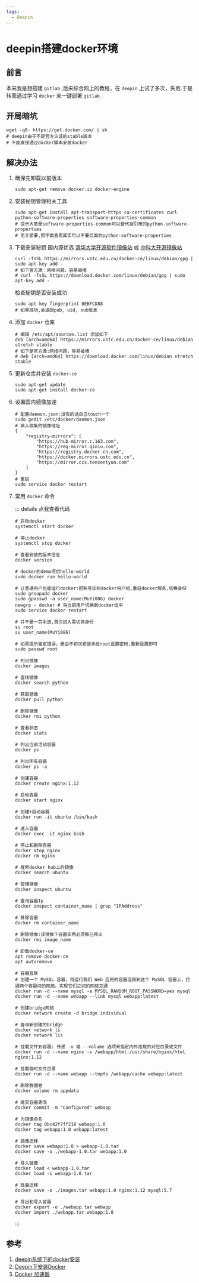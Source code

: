 ```yaml
---
tags:
  - Deepin
---
```

# deepin搭建docker环境

## 前言
本来我是想搭建 `gitlab` ,后来综合网上的教程，在 `deepin` 上试了多次，失败.于是转而通过学习 `docker` 来一键部署 `gitlab` .

## 开局暗坑
```shell
wget -q0- https://get.docker.com/ | sh
# deepin由于不是官方认证的stable版本
# 不能直接通过docker脚本安装docker
```

## 解决办法
1. 确保先卸载以前版本
    ```shell
    sudo apt-get remove docker.io docker-engine
    ```
1. 安装秘钥管理相关工具
    ```shell
    sudo apt-get install apt-transport-https ca-certificates curl python-software-properties software-properties-common
    # 提示大意是software-properties-common可以替代被引用的python-software-properties
    # 无关紧要,照字面意思其实可以不要后面的python-software-properties
    ```

1. 下载安装秘钥
    国内源优选 [清华大学开源软件镜像站](https://mirrors.tuna.tsinghua.edu.cn/help/docker-ce/) 或 [中科大开源镜像站](http://mirrors.ustc.edu.cn/)
    ```shell
    curl -fsSL https://mirrors.ustc.edu.cn/docker-ce/linux/debian/gpg | sudo apt-key add -
    # 如下官方源：网络问题，容易被墙
    # curl -fsSL https://download.docker.com/linux/debian/gpg | sudo apt-key add -
    ```

    检查秘钥是否安装成功
    ```shell
    sudo apt-key fingerprint 0EBFCD88
    # 如果成功,会返回pub, uid, sub信息
    ```

1. 添加 `docker` 仓库
    ```shell
    # 编辑 /etc/apt/sources.list 添加如下
    deb [arch=amd64] https://mirrors.ustc.edu.cn/docker-ce/linux/debian stretch stable
    # 如下是官方源:网络问题，容易被墙
    # deb [arch=amd64] https://download.docker.com/linux/debian stretch stable
    ```

1. 更新仓库并安装 `docker-ce`
    ```shell
    sudo apt-get update
    sudo apt-get install docker-ce
    ```
1. 设置国内镜像加速

    ```shell
    # 配置daemon.json:没有的话自己touch一个
    sudo gedit /etc/docker/daemon.json
    # 填入收集的镜像地址
    {
        "registry-mirrors": [
            "https://hub-mirror.c.163.com",
            "https://reg-mirror.qiniu.com",
            "https://registry.docker-cn.com",
            "https://docker.mirrors.ustc.edu.cn",
            "https://mirror.ccs.tencentyun.com"
        ]
    }
    # 重启
    sudo service docker restart
    ```

1. 常用 `docker` 命令

    ::: details 点我查看代码
    ```shell
    # 启动docker
    systemctl start docker

    # 停止docker
    systemctl stop docker

    # 查看安装的版本信息
    docker version

    # docker的demo项目hello-world
    sudo docker run hello-world

    # 让普通用户也能运行docker:把账号加到docker用户组,重启docker服务,切换身份
    sudo groupadd docker
    sudo gpasswd -a user_name(MuYi086) docker
    newgrp - docker # 将当前用户切换到docker组中
    sudo service docker restart

    # 并不是一劳永逸,首次进入需切换身份
    su root
    su user_name(MuYi086)

    # 如果提示鉴定错误，是由于初次安装未给root设置密码,重新设置即可
    sudo passwd root

    # 列出镜像
    docker images

    # 查找镜像
    docker search python

    # 获取镜像
    docker pull python

    # 删除镜像
    docker rmi python

    # 查看状态
    docker stats 

    # 列出当前活动容器
    docker ps

    # 列出所有容器
    docker ps -a

    # 创建容器
    docker create nginx:1.12

    # 启动容器
    docker start nginx

    # 创建+启动容器
    docker run -it ubuntu /bin/bash

    # 进入容器
    docker exec -it nginx bash

    # 停止和删除容器
    docker stop nginx
    docker rm nginx

    # 搜索docker hub上的镜像
    docker search ubuntu

    # 管理镜像
    docker inspect ubuntu

    # 查询容器Ip
    docker inspect container_name | grep "IPAddress"

    # 移除容器
    docker rm container_name

    # 删除镜像:该镜像下容器实例必须都已停止
    docker rmi image_name

    # 卸载docker-ce
    apt remove docker-ce
    apt autoremove

    # 容器互联
    # 创建一个 MySQL 容器，将运行我们 Web 应用的容器连接到这个 MySQL 容器上，打通两个容器间的网络，实现它们之间的网络互通
    docker run -d --name mysql -e MYSQL_RANDOM_ROOT_PASSWORD=yes mysql
    docker run -d --name webapp --link mysql webapp:latest

    # 创建bridge网络
    docker network create -d bridge individual

    # 查询新创建的bridge
    docker network ls
    docker network lis

    # 挂载文件到容器: 传递 -v 或 --volume 选项来指定内外挂载的对应目录或文件
    docker run -d --name nginx -v /webapp/html:/usr/share/nginx/html nginx:1.12

    # 挂载临时文件目录
    docker run -d --name webapp --tmpfs /webapp/cache webapp:latest

    # 删除数据卷
    docker volume rm appdata

    # 提交容器更改
    docker commit -m "Configured" webapp

    # 为镜像命名
    docker tag 0bc42f7ff218 webapp:1.0
    docker tag webapp:1.0 webapp:latest

    # 镜像迁移
    docker save webapp:1.0 > webapp-1.0.tar
    docker save -o ./webapp-1.0.tar webapp:1.0

    # 导入镜像
    docker load < webapp-1.0.tar
    docker load -i webapp-1.0.tar

    # 批量迁移
    docker save -o ./images.tar webapp:1.0 nginx:1.12 mysql:5.7

    # 导出和导入容器
    docker export -o ./webapp.tar webapp
    docker import ./webapp.tar webapp:1.0

    ```
    :::

## 参考
1. [deepin系统下的docker安装](https://www.jianshu.com/p/8200a3a50806)
1. [Deepin下安装Docker](https://www.diandian100.cn/bce2e291.html)
1. [Docker 加速器](http://guide.daocloud.io/dcs/daocloud-9153151.html)